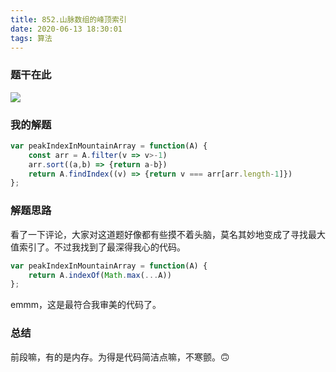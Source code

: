 ```yaml
---
title: 852.山脉数组的峰顶索引
date: 2020-06-13 18:30:01
tags: 算法
---
```


### 题干在此

![](https://i.loli.net/2020/06/13/K3wa16oQOhuXeyT.png)

### 我的解题

```js
var peakIndexInMountainArray = function(A) {
    const arr = A.filter(v => v>-1)
    arr.sort((a,b) => {return a-b})
    return A.findIndex((v) => {return v === arr[arr.length-1]})
};
```

### 解题思路

看了一下评论，大家对这道题好像都有些摸不着头脑，莫名其妙地变成了寻找最大值索引了。不过我找到了最深得我心的代码。

```js
var peakIndexInMountainArray = function(A) {
    return A.indexOf(Math.max(...A))
};
```

emmm，这是最符合我审美的代码了。

### 总结

前段嘛，有的是内存。为得是代码简洁点嘛，不寒颤。🙃